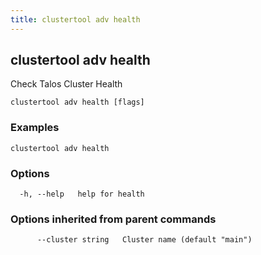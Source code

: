 ```yaml
---
title: clustertool adv health
---
```

## clustertool adv health

Check Talos Cluster Health

```
clustertool adv health [flags]
```

### Examples

```
clustertool adv health
```

### Options

```
  -h, --help   help for health
```

### Options inherited from parent commands

```
      --cluster string   Cluster name (default "main")
```
